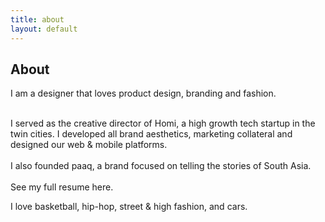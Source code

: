 ```yaml
---
title: about
layout: default
---
```


<body class="about">
    <section>
    <div class="container">
            <h1 class="heading">About</h1>
            <p class="subheading">I am a designer that loves product design, branding and fashion.<br>
                <div><br> I served as the creative director of Homi, a high growth tech startup in the twin cities. I developed all brand aesthetics, marketing collateral and designed our web & mobile platforms.<br>
                <div><br>I also founded paaq, a brand focused on telling the stories of South Asia. <br>
                <div><br>See my full resume here.</div>
            </p>
            <div class="bumpdown">
                <div>I love basketball, hip-hop, street & high fashion, and cars.</div>
            </div>
            </div>
    </section>
</body>